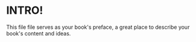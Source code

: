 # INTRO!

This file file serves as your book's preface, a great place to describe your book's content and ideas.

